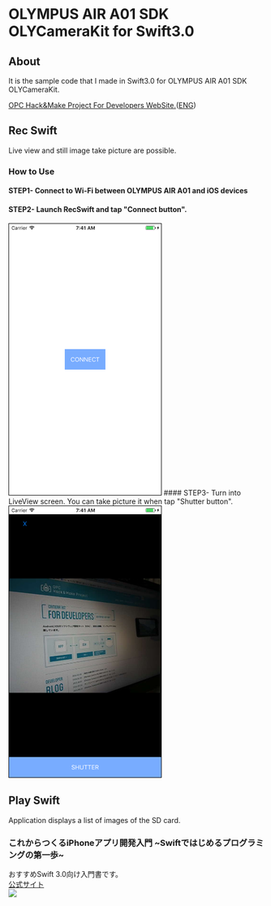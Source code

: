 # OLYMPUS AIR A01 SDK OLYCameraKit for Swift3.0

## About
It is the sample code that I made in Swift3.0 for OLYMPUS AIR A01 SDK OLYCameraKit.

[OPC Hack&Make Project For Developers WebSite.](https://opc.olympus-imaging.com/tools/sdk/)([ENG](https://opc.olympus-imaging.com/en/tools/toolssdk/))


## Rec Swift
Live view and still image take picture are possible.

### How to Use
#### STEP1- Connect to Wi-Fi between OLYMPUS AIR A01 and iOS devices 
#### STEP2- Launch RecSwift and tap "Connect button".
<img src="./img/RecSwift01.png" width="300" style="border:solid 1px #000000">
#### STEP3- Turn into LiveView screen. You can take picture it when tap "Shutter button".
<img src="./img/RecSwift02.png" width="300" style="border:solid 1px #000000">

## Play Swift
Application displays a list of images of the SD card.


### これからつくるiPhoneアプリ開発入門 ~Swiftではじめるプログラミングの第一歩~
おすすめSwift 3.0向け入門書です。  
[公式サイト](https://swiftbg.github.io/swiftbook/)  
![](https://images-fe.ssl-images-amazon.com/images/I/51tP8W6KckL.jpg)